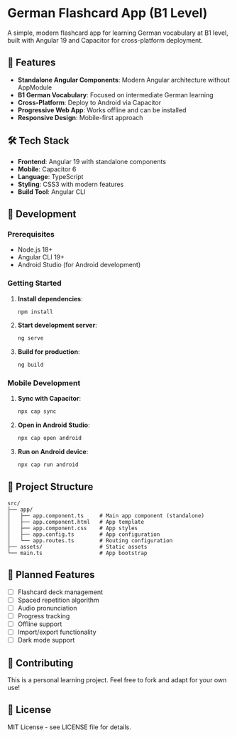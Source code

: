 # German Flashcard App (B1 Level)

A simple, modern flashcard app for learning German vocabulary at B1 level, built with Angular 19 and Capacitor for cross-platform deployment.

## 🚀 Features

- **Standalone Angular Components**: Modern Angular architecture without AppModule
- **B1 German Vocabulary**: Focused on intermediate German learning
- **Cross-Platform**: Deploy to Android via Capacitor
- **Progressive Web App**: Works offline and can be installed
- **Responsive Design**: Mobile-first approach

## 🛠️ Tech Stack

- **Frontend**: Angular 19 with standalone components
- **Mobile**: Capacitor 6
- **Language**: TypeScript
- **Styling**: CSS3 with modern features
- **Build Tool**: Angular CLI

## 📱 Development

### Prerequisites

- Node.js 18+ 
- Angular CLI 19+
- Android Studio (for Android development)

### Getting Started

1. **Install dependencies**:
   ```bash
   npm install
   ```

2. **Start development server**:
   ```bash
   ng serve
   ```

3. **Build for production**:
   ```bash
   ng build
   ```

### Mobile Development

1. **Sync with Capacitor**:
   ```bash
   npx cap sync
   ```

2. **Open in Android Studio**:
   ```bash
   npx cap open android
   ```

3. **Run on Android device**:
   ```bash
   npx cap run android
   ```

## 📂 Project Structure

```
src/
├── app/
│   ├── app.component.ts     # Main app component (standalone)
│   ├── app.component.html   # App template
│   ├── app.component.css    # App styles
│   ├── app.config.ts        # App configuration
│   └── app.routes.ts        # Routing configuration
├── assets/                  # Static assets
└── main.ts                  # App bootstrap
```

## 🎯 Planned Features

- [ ] Flashcard deck management
- [ ] Spaced repetition algorithm
- [ ] Audio pronunciation
- [ ] Progress tracking
- [ ] Offline support
- [ ] Import/export functionality
- [ ] Dark mode support

## 🤝 Contributing

This is a personal learning project. Feel free to fork and adapt for your own use!

## 📄 License

MIT License - see LICENSE file for details.
